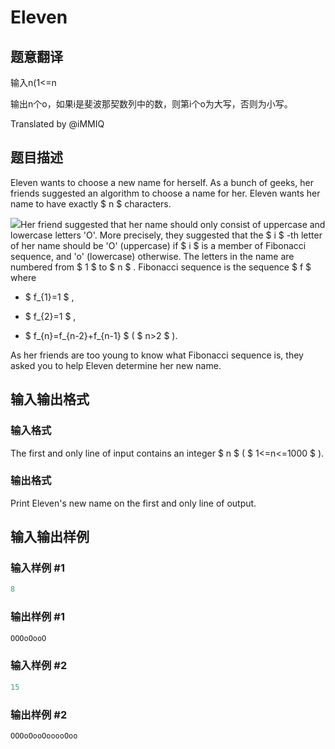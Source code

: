 # Eleven

## 题意翻译

输入n(1<=n

输出n个o，如果i是斐波那契数列中的数，则第i个o为大写，否则为小写。

Translated by @iMMIQ 

## 题目描述

Eleven wants to choose a new name for herself. As a bunch of geeks, her friends suggested an algorithm to choose a name for her. Eleven wants her name to have exactly $ n $ characters.

![](https://cdn.luogu.com.cn/upload/vjudge_pic/CF918A/bbc452c49c868a8765bf80560e629f0cebfdfc80.png)Her friend suggested that her name should only consist of uppercase and lowercase letters 'O'. More precisely, they suggested that the $ i $ -th letter of her name should be 'O' (uppercase) if $ i $ is a member of Fibonacci sequence, and 'o' (lowercase) otherwise. The letters in the name are numbered from $ 1 $ to $ n $ . Fibonacci sequence is the sequence $ f $ where

- $ f_{1}=1 $ ,

- $ f_{2}=1 $ ,

- $ f_{n}=f_{n-2}+f_{n-1} $ ( $ n>2 $ ).

As her friends are too young to know what Fibonacci sequence is, they asked you to help Eleven determine her new name.

## 输入输出格式

### 输入格式

The first and only line of input contains an integer $ n $ ( $ 1<=n<=1000 $ ).

### 输出格式

Print Eleven's new name on the first and only line of output.

## 输入输出样例

### 输入样例 #1

```cpp
8

```
### 输出样例 #1

```cpp
OOOoOooO

```
### 输入样例 #2

```cpp
15

```
### 输出样例 #2

```cpp
OOOoOooOooooOoo

```

